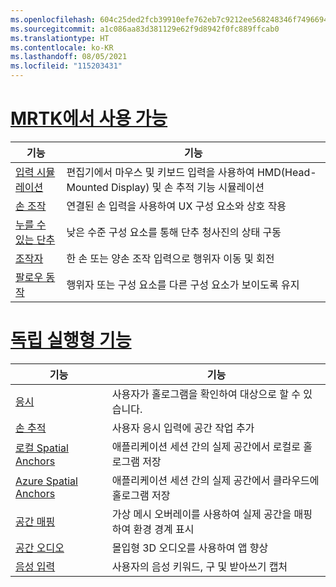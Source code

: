 ```yaml
---
ms.openlocfilehash: 604c25ded2fcb39910efe762eb7c9212ee568248346f74966940d363b2dc4a8e
ms.sourcegitcommit: a1c086aa83d381129e62f9d8942f0fc889ffcab0
ms.translationtype: HT
ms.contentlocale: ko-KR
ms.lasthandoff: 08/05/2021
ms.locfileid: "115203431"
---
```

# <a name="available-in-mrtk"></a>[MRTK에서 사용 가능](#tab/mrtk)

|  기능  |  기능  |
| --- | --- |
| [입력 시뮬레이션](https://microsoft.github.io/MixedReality-UXTools-Unreal/Docs/InputSimulation.html) | 편집기에서 마우스 및 키보드 입력을 사용하여 HMD(Head-Mounted Display) 및 손 추적 기능 시뮬레이션 |
| [손 조작](https://microsoft.github.io/MixedReality-UXTools-Unreal/Docs/HandInteraction.html) | 연결된 손 입력을 사용하여 UX 구성 요소와 상호 작용 |
| [누를 수 있는 단추](https://microsoft.github.io/MixedReality-UXTools-Unreal/Docs/PressableButton.html) | 낮은 수준 구성 요소를 통해 단추 청사진의 상태 구동 |
| [조작자](https://microsoft.github.io/MixedReality-UXTools-Unreal/Docs/Manipulator.html) | 한 손 또는 양손 조작 입력으로 행위자 이동 및 회전 |
| [팔로우 동작](https://microsoft.github.io/MixedReality-UXTools-Unreal/Docs/FollowComponent.html) | 행위자 또는 구성 요소를 다른 구성 요소가 보이도록 유지 |

# <a name="standalone-features"></a>[독립 실행형 기능](#tab/standalone)

|  기능  |  기능  |
| --- | --- |
| [응시](../unreal/unreal-gaze-input.md) | 사용자가 홀로그램을 확인하여 대상으로 할 수 있습니다. |
| [손 추적](../unreal/unreal-hand-tracking.md) | 사용자 응시 입력에 공간 작업 추가 |
| [로컬 Spatial Anchors](../unreal/unreal-spatial-anchors.md) | 애플리케이션 세션 간의 실제 공간에서 로컬로 홀로그램 저장 |
| [Azure Spatial Anchors](../unreal/unreal-azure-spatial-anchors.md) | 애플리케이션 세션 간의 실제 공간에서 클라우드에 홀로그램 저장 |
| [공간 매핑](../unreal/unreal-spatial-mapping.md) | 가상 메시 오버레이를 사용하여 실제 공간을 매핑하여 환경 경계 표시 |
| [공간 오디오](../unreal/unreal-spatial-audio.md) | 몰입형 3D 오디오를 사용하여 앱 향상 |
| [음성 입력 ](../unreal/unreal-voice-input.md) | 사용자의 음성 키워드, 구 및 받아쓰기 캡처|

